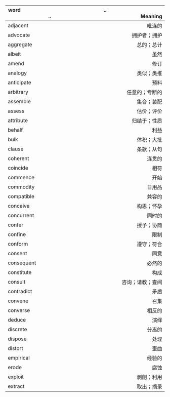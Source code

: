 | word                                                     .. | ..                                           Meaning |
| -------------------------------------------------------------------------------------- | -------------------------------------------------------------------------: |
| adjacent                                                                               |                                                                     毗连的 |
| advocate                                                                               |                                                               拥护者；拥护 |
| aggregate                                                                              |                                                                 总的；总计 |
| albeit                                                                                 |                                                                       虽然 |
| amend                                                                                  |                                                                       修订 |
| analogy                                                                                |                                                                 类似；类推 |
| anticipate                                                                             |                                                                       预料 |
| arbitrary                                                                              |                                                             任意的；专断的 |
| assemble                                                                               |                                                                 集合；装配 |
| assess                                                                                 |                                                                 估价；评价 |
| attribute                                                                              |                                                               归结于；性质 |
| behalf                                                                                 |                                                                       利益 |
| bulk                                                                                   |                                                                 体积；大批 |
| clause                                                                                 |                                                                 条款；从句 |
| coherent                                                                               |                                                                     连贯的 |
| coincide                                                                               |                                                                       相符 |
| commence                                                                               |                                                                       开始 |
| commodity                                                                              |                                                                     日用品 |
| compatible                                                                             |                                                                     兼容的 |
| conceive                                                                               |                                                                 构思；怀孕 |
| concurrent                                                                             |                                                                     同时的 |
| confer                                                                                 |                                                                 授予；协商 |
| confine                                                                                |                                                                       限制 |
| conform                                                                                |                                                                 遵守；符合 |
| consent                                                                                |                                                                       同意 |
| consequent                                                                             |                                                                     必然的 |
| constitute                                                                             |                                                                       构成 |
| consult                                                                                |                                                           咨询；请教；查阅 |
| contradict                                                                             |                                                                       矛盾 |
| convene                                                                                |                                                                       召集 |
| converse                                                                               |                                                                     相反的 |
| deduce                                                                                 |                                                                       演绎 |
| discrete                                                                               |                                                                     分离的 |
| dispose                                                                                |                                                                       处理 |
| distort                                                                                |                                                                       歪曲 |
| empirical                                                                              |                                                                     经验的 |
| erode                                                                                  |                                                                       腐蚀 |
| exploit                                                                                |                                                                 剥削；利用 |
| extract                                                                                |                                                                 取出；摘录 |
